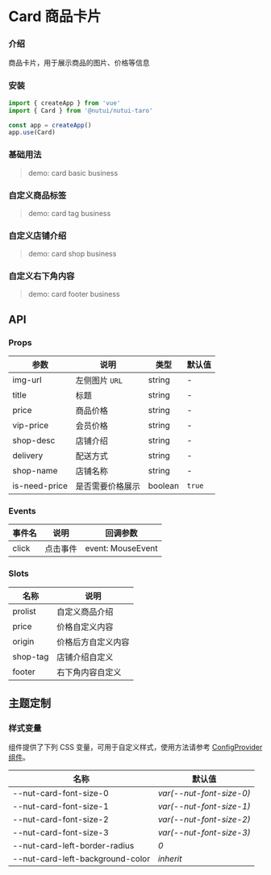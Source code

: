 # Card 商品卡片

### 介绍

商品卡片，用于展示商品的图片、价格等信息

### 安装

```js
import { createApp } from 'vue'
import { Card } from '@nutui/nutui-taro'

const app = createApp()
app.use(Card)
```

### 基础用法

> demo: card basic business

### 自定义商品标签

> demo: card tag business

### 自定义店铺介绍

> demo: card shop business

### 自定义右下角内容

> demo: card footer business

## API

### Props

| 参数 | 说明 | 类型 | 默认值 |
| --- | --- | --- | --- |
| img-url | 左侧图片 `URL` | string | - |
| title | 标题 | string | - |
| price | 商品价格 | string | - |
| vip-price | 会员价格 | string | - |
| shop-desc | 店铺介绍 | string | - |
| delivery | 配送方式 | string | - |
| shop-name | 店铺名称 | string | - |
| is-need-price | 是否需要价格展示 | boolean | `true` |

### Events

| 事件名 | 说明 | 回调参数 |
| --- | --- | --- |
| click | 点击事件 | event: MouseEvent |

### Slots

| 名称 | 说明 |
| --- | --- |
| prolist | 自定义商品介绍 |
| price | 价格自定义内容 |
| origin | 价格后方自定义内容 |
| shop-tag | 店铺介绍自定义 |
| footer | 右下角内容自定义 |

## 主题定制

### 样式变量

组件提供了下列 CSS 变量，可用于自定义样式，使用方法请参考 [ConfigProvider 组件](#/zh-CN/component/configprovider)。

| 名称 | 默认值 |
| --- | --- |
| --nut-card-font-size-0 | _var(--nut-font-size-0)_ |
| --nut-card-font-size-1 | _var(--nut-font-size-1)_ |
| --nut-card-font-size-2 | _var(--nut-font-size-2)_ |
| --nut-card-font-size-3 | _var(--nut-font-size-3)_ |
| --nut-card-left-border-radius | _0_ |
| --nut-card-left-background-color | _inherit_ |
